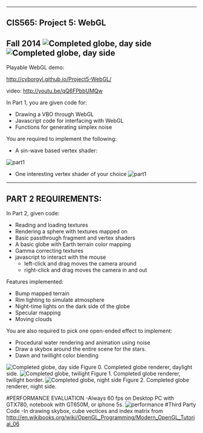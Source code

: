 -------------------------------------------------------------------------------
CIS565: Project 5: WebGL
-------------------------------------------------------------------------------
Fall 2014
![Completed globe, day side](resources/Cover.png)
![Completed globe, day side](resources/indicator.png)
-------------------------------------------------------------------------------
Playable WebGL demo:

http://cyborgyl.github.io/Project5-WebGL/

video: http://youtu.be/qQ6FPbbUMQw

In Part 1, you are given code for:

* Drawing a VBO through WebGL
* Javascript code for interfacing with WebGL
* Functions for generating simplex noise

You are required to implement the following:

* A sin-wave based vertex shader:

![part1](resources/sinwave.png)

* One interesting vertex shader of your choice
![part1](resources/gausswave.png)
-------------------------------------------------------------------------------
PART 2 REQUIREMENTS:
-------------------------------------------------------------------------------
In Part 2, given code:

* Reading and loading textures
* Rendering a sphere with textures mapped on
* Basic passthrough fragment and vertex shaders 
* A basic globe with Earth terrain color mapping
* Gamma correcting textures
* javascript to interact with the mouse
  * left-click and drag moves the camera around
  * right-click and drag moves the camera in and out

Features implemented:

* Bump mapped terrain
* Rim lighting to simulate atmosphere
* Night-time lights on the dark side of the globe
* Specular mapping
* Moving clouds

You are also required to pick one open-ended effect to implement:

* Procedural water rendering and animation using noise 
* Draw a skybox around the entire scene for the stars.
* Dawn and twillight color blending

![Completed globe, day side](resources/indicator.png)
Figure 0. Completed globe renderer, daylight side.
![Completed globe, twilight](resources/earth.png)
Figure 1. Completed globe renderer, twilight border.
![Completed globe, night side](resources/night.png)
Figure 2. Completed globe renderer, night side.

#PERFORMANCE EVALUATION
-Always 60 fps on Desktop PC with GTX780, notebook with GT650M, or iphone 5s.
![performance](resources/fps.png)
#Third Party Code
-In drawing skybox, cube vectices and index matrix from http://en.wikibooks.org/wiki/OpenGL_Programming/Modern_OpenGL_Tutorial_06
